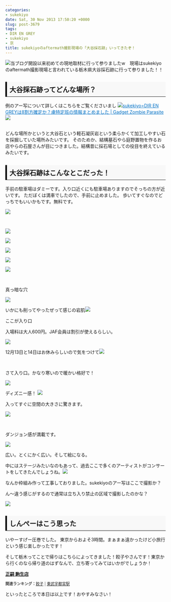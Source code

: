 ```yaml
---
categories:
- sukekiyo
date: Sat, 30 Nov 2013 17:50:20 +0000
slug: post-3679
tags:
- DIR EN GREY
- sukekiyo
- 京
title: sukekiyoのaftermath撮影現場の「大谷採石跡」いってきたぞ！
---
```


![](images/sukekiyo_dir-en-grey.jpg)当ブログ開設以来初めての現地取材に行って参りましたw　現場はsukekiyoのaftermath撮影現場と言われている栃木県大谷採石跡に行って参りました！！<!--more-->

<h2><div style="padding: 8px 8px; border-color: #000000; border-width: 0 0 1px 5px; border-style: solid; background: #F8F8F8;"><b>大谷採石跡ってどんな場所？</b></div></h2>

例のアー写について詳しくはこちらをご覧くださいまし
<a href="https://www.warawareotoko.com/2013/11/21/post-3624/" target="_blank">![](images/)</a><a style="color:#0070C5;" href="https://www.warawareotoko.com/2013/11/21/post-3624/" target="_blank">sukekiyo=DIR EN GREYは8割方確定か？虜特定班の情報まとめました | Gadget Zombie Parasite</a>![](images/)<br style="clear:both;" /><br>


どんな場所かというと大谷石という軽石凝灰岩という柔らかくて加工しやすい石を採掘していた場所みたいです。
そのためか、結構墓石やら庭野置物を作るお店やらの石屋さんが目につきました。結構昔に採石場としての役目を終えているみたいです。

<h2><div style="padding: 8px 8px; border-color: #000000; border-width: 0 0 1px 5px; border-style: solid; background: #F8F8F8;"><b>大谷採石跡はこんなとこだった！</b></div></h2>

手前の駐車場はダミーです。入り口近くにも駐車場ありますのでそっちの方が近いです。
ただぼくは満車でしたので、手前に止めました。
歩いてすぐなのでどっちでもいいかもです。無料です。

<a href="images/DSC01000.jpg">![](images/DSC01000.jpg)</a>

&nbsp;

<a href="images/DSC01002.jpg">![](images/DSC01002.jpg)</a>

<a href="images/DSC01003.jpg">![](images/DSC01003.jpg)</a>

<a href="images/DSC01004.jpg">![](images/DSC01004.jpg)</a>

<a href="images/DSC01005.jpg">![](images/DSC01005.jpg)</a>

<a href="images/DSC01006.jpg">![](images/DSC01006.jpg)</a>

&nbsp;

真っ暗な穴

<a href="images/DSC01007.jpg">![](images/DSC01007.jpg)</a>

いかにも削ってやったぜって感じの岩肌<a href="images/DSC01008.jpg">![](images/DSC01008.jpg)</a>

ここが入り口

入場料は大人600円。JAF会員は割引が使えるらしい。

<a href="images/DSC01011.jpg">![](images/DSC01011.jpg)</a>

12月13日と14日はお休みらしいので気をつけて<a href="images/DSC01012.jpg">![](images/DSC01012.jpg)</a>

&nbsp;

さて入り口。かなり寒いので暖かい格好で！

<a href="images/DSC01013.jpg">![](images/DSC01013.jpg)</a>

ディズニー感！
<a href="images/DSC01014.jpg">![](images/DSC01014.jpg)</a>

入ってすぐに空間の大きさに驚きます。

<a href="images/DSC01018.jpg">![](images/DSC01018.jpg)</a>

&nbsp;

ダンジョン感が満載です。

<a href="images/DSC01019.jpg">![](images/DSC01019.jpg)</a>

広い。とくにかく広い。そして絵になる。

中にはステージみたいなのもあって、過去ここで多くのアーティストがコンサートをしてきたんでしょうね。<a href="images/DSC01056.jpg">![](images/DSC01056.jpg)</a>

なんか枠組み作って工事しておりました。sukekiyoのアー写はここで撮影か？

ん〜違う感じがするので通常は立ち入り禁止の区域で撮影したのかな？

<a href="images/DSC01098.jpg">![](images/DSC01098.jpg)</a>


<h2><div style="padding: 8px 8px; border-color: #000000; border-width: 0 0 1px 5px; border-style: solid; background: #F8F8F8;"><b>しんぺーはこう思った</b></div></h2>

いやーすげー圧巻でした。
東京からおよそ3時間。まぁまぁ遠かったけど小旅行という感じ楽しかったです！

そして栃木ってことで帰りはこちらによってきました！餃子やさんです！東京から行くのなら帰り道のはずなんで、立ち寄ってみてはいかがでしょうか！
<div><strong><a href="http://tabelog.com/tochigi/A0901/A090101/9001047/" target="_blank">正嗣 駒生店</a></strong>
<script src="http://tabelog.com/badge/google_badge?rcd=9001047" type="text/javascript" charset="utf-8"></script>
</div>
<p style="color:#444444; font-size:12px;">
<strong>関連ランキング：</strong><a href="http://tabelog.com/rstLst/gyouza/">餃子</a> | <a href="http://tabelog.com/tochigi/A0901/A090101/R6631/rstLst/">東武宇都宮駅</a></p>


といったところで本日は以上です！おやすみなさい！